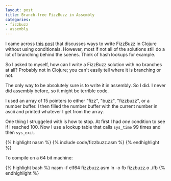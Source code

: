 ```yaml
---
layout: post
title: Branch-free FizzBuzz in Assembly
categories:
- fizzbuzz
- assembly
---
```


I came across [this post](http://gigasquidsoftware.com/blog/2014/11/13/clojure-fizzbuzz-without-conditionals/) that discusses ways to write FizzBuzz in Clojure without using conditionals. However, most if not all of the solutions still do a lot of branching behind the scenes. Think of hash lookups for example.

So I asked to myself, how can I write a FizzBuzz solution with no branches at all?
Probably not in Clojure; you can't easily tell where it is branching or not.

The only way to be absolutely sure is to write it in assembly. So I did.
I never did assembly before, so it might be terrible code.

I used an array of 15 pointers to either "fizz", "buzz", "fizzbuzz", or a number buffer.
I then filled the number buffer with the current number in ascii and printed whatever I get from the array.

One thing I struggeled with is how to stop.
At first I had *one* condition to see if I reached 100.
Now I use a lookup table that calls `sys_time` 99 times and then `sys_exit`. 

{% highlight nasm %}
{% include code/fizzbuzz.asm %}
{% endhighlight %}

To compile on a 64 bit machine:

{% highlight bash %}
nasm -f elf64 fizzbuzz.asm
ln -o fb fizzbuzz.o
./fb
{% endhighlight %}


